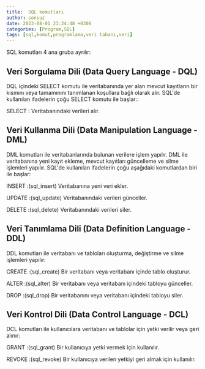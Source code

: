 ```yaml
---
title:  SQL komutları
author: sonsuz
date: 2023-08-01 23:24:48 +0300
categories: [Program,SQL]
tags: [sql,komut,programlama,veri tabanı,veri]
---
```



SQL komutları 4 ana gruba ayrılır:

## Veri Sorgulama Dili (Data Query Language - DQL)

DQL içindeki SELECT komutu ile veritabanında yer alan mevcut kayıtların bir kısmını veya tamamınını tanımlanan koşullara bağlı olarak alır. SQL'de kullanılan ifadelerin çoğu SELECT komutu ile başlar::

SELECT : Veritabanındaki verileri alır.

## Veri Kullanma Dili (Data Manipulation Language - DML)

DML komutları ile veritabanlarında bulunan verilere işlem yapılır. DML ile veritabanına yeni kayıt ekleme, mevcut kayıtları güncelleme ve silme işlemleri yapılır. SQL'de kullanılan ifadelerin çoğu aşağıdaki komutlardan biri ile başlar:

INSERT :(sql_insert) Veritabanına yeni veri ekler.

UPDATE :(sql_update) Veritabanındaki verileri günceller.

DELETE :(sql_delete) Veritabanındaki verileri siler.

## Veri Tanımlama Dili (Data Definition Language - DDL)

DDL komutları ile veritabanı ve tabloları oluşturma, değiştirme ve silme işlemleri yapılır:

CREATE :(sql_create) Bir veritabanı veya veritabanı içinde tablo oluşturur.

ALTER :(sql_alter) Bir veritabanı veya veritabanı içindeki tabloyu günceller.

DROP :(sql_drop) Bir veritabanını veya veritabanı içindeki tabloyu siler.

## Veri Kontrol Dili (Data Control Language - DCL)

DCL komutları ile kullanıcılara veritabanı ve tablolar için yetki verilir veya geri alınır:

GRANT :(sql_grant) Bir kullanıcıya yetki vermek için kullanılır.

REVOKE :(sql_revoke) Bir kullanıcıya verilen yetkiyi geri almak için kullanılır.
